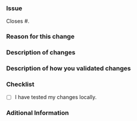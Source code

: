 ### Issue

Closes #<issue number here>.

### Reason for this change

<!--What is the bug or use case behind this change?-->

### Description of changes

<!--What code changes did you make? Have you made any important design decisions?-->

### Description of how you validated changes

<!--Have you added any unit tests and/or integration tests?-->

### Checklist
- [ ] I have tested my changes locally.

### Aditional Information

